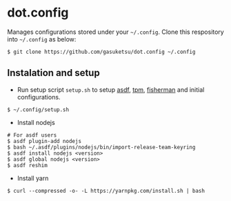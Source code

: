 # dot.config
Manages configurations stored under your `~/.config`.
Clone this respository into `~/.config` as below:

```
$ git clone https://github.com/gasuketsu/dot.config ~/.config
```

## Instalation and setup

* Run setup script `setup.sh` to setup [asdf](https://github.com/asdf-vm/asdf), [tpm](https://github.com/tmux-plugins/tpm), [fisherman](https://github.com/jorgebucaran/fisher) and initial configurations.

```
$ ~/.config/setup.sh
```

* Install nodejs

```
# For asdf users
$ asdf plugin-add nodejs
$ bash ~/.asdf/plugins/nodejs/bin/import-release-team-keyring
$ asdf install nodejs <version>
$ asdf global nodejs <version>
$ asdf reshim
```

* Install yarn

```
$ curl --compressed -o- -L https://yarnpkg.com/install.sh | bash
```

